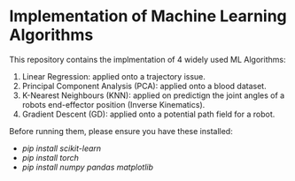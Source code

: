 # Implementation of Machine Learning Algorithms

This repository contains the implmentation of 4 widely used ML Algorithms:
1. Linear Regression: applied onto a trajectory issue. 
2. Principal Component Analysis (PCA): applied onto a blood dataset.
3. K-Nearest Neighbours (KNN): applied on predictign the joint angles of a robots end-effector position (Inverse Kinematics).
4. Gradient Descent (GD): applied onto a potential path field for a robot.

Before running them, please ensure you have these installed:
- _pip install scikit-learn_
- _pip install torch_
- _pip install numpy pandas matplotlib_
